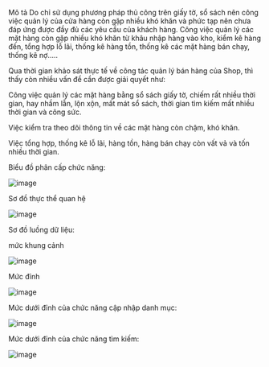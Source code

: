 Mô tả
Do chỉ sử dụng phương pháp thủ công trên giấy tờ, sổ sách nên công việc quản lý của cửa hàng còn gặp nhiều khó khăn và phức tạp nên chưa đáp ứng được đầy đủ các yêu cầu của khách hàng. Công việc quản lý các mặt hàng còn gặp nhiều khó khăn từ khâu nhập hàng vào kho, kiểm kê hàng đến, tổng hợp lỗ lãi, thống kê hàng tồn, thống kê các mặt hàng bán chạy, thống kê nợ…..

Qua thời gian khảo sát thực tế về công tác quản lý bán hàng của Shop, thì thấy còn nhiều vấn đề cần được giải quyết như:

Công việc quản lý các mặt hàng bằng sổ sách giấy tờ, chiếm rất nhiều thời gian, hay nhầm lẫn, lộn xộn, mất mát sổ sách, thời gian tìm kiếm mất nhiều thời gian và công sức.

Việc kiểm tra theo dõi thông tin về các mặt hàng còn chậm, khó khăn.

Việc tổng hợp, thống kê lỗ lãi, hàng tồn, hàng bán chạy còn vất vả và tốn nhiều thời gian.

Biểu đồ phân cấp chức năng: 

![image](https://user-images.githubusercontent.com/27820910/28246331-dbfa6304-6a41-11e7-8b8d-94c559c0f3a9.png)

Sơ đồ thực thể quan hệ 

![image](https://user-images.githubusercontent.com/27820910/28246339-016701f6-6a42-11e7-92b3-9f76785d9a22.png)

Sơ đồ luồng dữ liệu: 

 mức khung cảnh

![image](https://user-images.githubusercontent.com/27820910/28246416-8df54942-6a43-11e7-82ba-3956d01d362c.png)

Mức đỉnh 

![image](https://user-images.githubusercontent.com/27820910/28246422-adaa10ba-6a43-11e7-9cee-9e4ef28f38af.png)

Mức dưới đỉnh của chức năng cập nhập danh mục: 

![image](https://user-images.githubusercontent.com/27820910/28246461-ac728802-6a44-11e7-858d-27ed05ab8205.png)

Mức dưới đỉnh của chức năng tìm kiếm: 

![image](https://user-images.githubusercontent.com/27820910/28246449-5dce2aee-6a44-11e7-9fe2-c6ea3863a97b.png)

